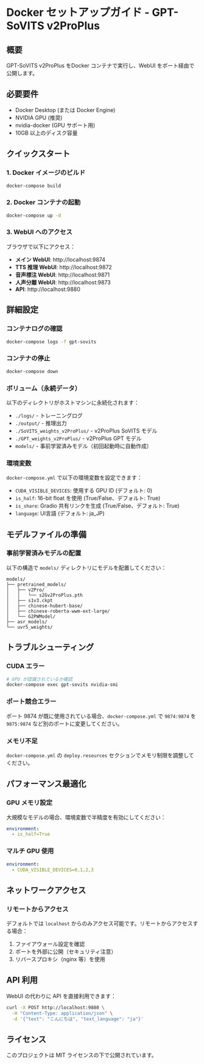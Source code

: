 # Docker セットアップガイド - GPT-SoVITS v2ProPlus

## 概要
GPT-SoVITS v2ProPlus をDocker コンテナで実行し、WebUI をポート経由で公開します。

## 必要要件
- Docker Desktop (または Docker Engine)
- NVIDIA GPU (推奨)
- nvidia-docker (GPU サポート用)
- 10GB 以上のディスク容量

## クイックスタート

### 1. Docker イメージのビルド
```bash
docker-compose build
```

### 2. Docker コンテナの起動
```bash
docker-compose up -d
```

### 3. WebUI へのアクセス
ブラウザで以下にアクセス：
- **メイン WebUI**: http://localhost:9874
- **TTS 推理 WebUI**: http://localhost:9872
- **音声標注 WebUI**: http://localhost:9871
- **人声分離 WebUI**: http://localhost:9873
- **API**: http://localhost:9880

## 詳細設定

### コンテナログの確認
```bash
docker-compose logs -f gpt-sovits
```

### コンテナの停止
```bash
docker-compose down
```

### ボリューム（永続データ）
以下のディレクトリがホストマシンに永続化されます：
- `./logs/` - トレーニングログ
- `./output/` - 推理出力
- `./SoVITS_weights_v2ProPlus/` - v2ProPlus SoVITS モデル
- `./GPT_weights_v2ProPlus/` - v2ProPlus GPT モデル
- `models/` - 事前学習済みモデル（初回起動時に自動作成）

### 環境変数

`docker-compose.yml` で以下の環境変数を設定できます：

- `CUDA_VISIBLE_DEVICES`: 使用する GPU ID (デフォルト: 0)
- `is_half`: 16-bit float を使用 (True/False、デフォルト: True)
- `is_share`: Gradio 共有リンクを生成 (True/False、デフォルト: True)
- `language`: UI言語 (デフォルト: ja_JP)

## モデルファイルの準備

### 事前学習済みモデルの配置
以下の構造で `models/` ディレクトリにモデルを配置してください：

```
models/
├── pretrained_models/
│   ├── v2Pro/
│   │   └── s2Gv2ProPlus.pth
│   ├── s1v3.ckpt
│   ├── chinese-hubert-base/
│   ├── chinese-roberta-wwm-ext-large/
│   └── G2PWModel/
├── asr_models/
└── uvr5_weights/
```

## トラブルシューティング

### CUDA エラー
```bash
# GPU が認識されているか確認
docker-compose exec gpt-sovits nvidia-smi
```

### ポート競合エラー
ポート 9874 が既に使用されている場合、`docker-compose.yml` で `9874:9874` を `9875:9874` など別のポートに変更してください。

### メモリ不足
`docker-compose.yml` の `deploy.resources` セクションでメモリ制限を調整してください。

## パフォーマンス最適化

### GPU メモリ設定
大規模なモデルの場合、環境変数で半精度を有効にしてください：
```yaml
environment:
  - is_half=True
```

### マルチ GPU 使用
```yaml
environment:
  - CUDA_VISIBLE_DEVICES=0,1,2,3
```

## ネットワークアクセス

### リモートからアクセス
デフォルトでは `localhost` からのみアクセス可能です。リモートからアクセスする場合：

1. ファイアウォール設定を確認
2. ポートを外部に公開（セキュリティ注意）
3. リバースプロキシ（nginx 等）を使用

## API 利用

WebUI の代わりに API を直接利用できます：

```bash
curl -X POST http://localhost:9880 \
  -H "Content-Type: application/json" \
  -d '{"text": "こんにちは", "text_language": "ja"}'
```

## ライセンス
このプロジェクトは MIT ライセンスの下で公開されています。
